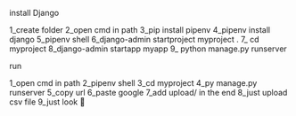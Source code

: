  install Django
 
1_create folder 
2_open cmd in path 
3_pip install pipenv
4_pipenv install django 
5_pipenv shell
6_django-admin startproject myproject .
7_ cd myproject
8_django-admin startapp myapp
9_ python manage.py runserver 

run 

1_open cmd in path 
2_pipenv shell
3_cd myproject
4_py manage.py runserver
5_copy url 
6_paste google
7_add upload/ in the end 
8_just upload csv file 
9_just look 👀